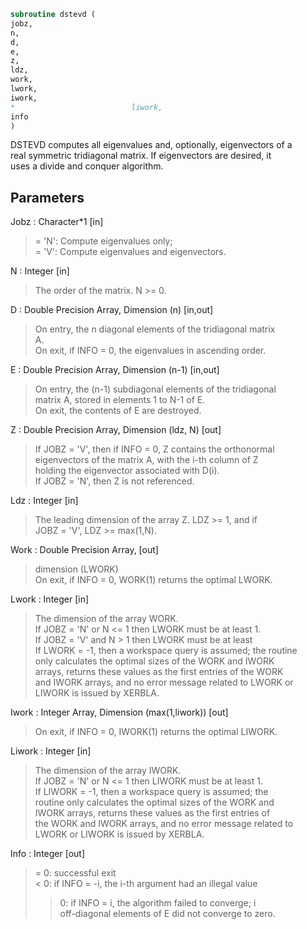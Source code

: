```fortran  
subroutine dstevd (  
jobz,  
n,  
d,  
e,  
z,  
ldz,  
work,  
lwork,  
iwork,  
*                          liwork,  
info  
)  
```  
  
DSTEVD computes all eigenvalues and, optionally, eigenvectors of a  
real symmetric tridiagonal matrix. If eigenvectors are desired, it  
uses a divide and conquer algorithm.  
  
  
## Parameters  
Jobz : Character*1 [in]  
> = 'N':  Compute eigenvalues only;  
> = 'V':  Compute eigenvalues and eigenvectors.  
  
N : Integer [in]  
> The order of the matrix.  N >= 0.  
  
D : Double Precision Array, Dimension (n) [in,out]  
> On entry, the n diagonal elements of the tridiagonal matrix  
> A.  
> On exit, if INFO = 0, the eigenvalues in ascending order.  
  
E : Double Precision Array, Dimension (n-1) [in,out]  
> On entry, the (n-1) subdiagonal elements of the tridiagonal  
> matrix A, stored in elements 1 to N-1 of E.  
> On exit, the contents of E are destroyed.  
  
Z : Double Precision Array, Dimension (ldz, N) [out]  
> If JOBZ = 'V', then if INFO = 0, Z contains the orthonormal  
> eigenvectors of the matrix A, with the i-th column of Z  
> holding the eigenvector associated with D(i).  
> If JOBZ = 'N', then Z is not referenced.  
  
Ldz : Integer [in]  
> The leading dimension of the array Z.  LDZ >= 1, and if  
> JOBZ = 'V', LDZ >= max(1,N).  
  
Work : Double Precision Array, [out]  
> dimension (LWORK)  
> On exit, if INFO = 0, WORK(1) returns the optimal LWORK.  
  
Lwork : Integer [in]  
> The dimension of the array WORK.  
> If JOBZ  = 'N' or N <= 1 then LWORK must be at least 1.  
> If JOBZ  = 'V' and N > 1 then LWORK must be at least  
> If LWORK = -1, then a workspace query is assumed; the routine  
> only calculates the optimal sizes of the WORK and IWORK  
> arrays, returns these values as the first entries of the WORK  
> and IWORK arrays, and no error message related to LWORK or  
> LIWORK is issued by XERBLA.  
  
Iwork : Integer Array, Dimension (max(1,liwork)) [out]  
> On exit, if INFO = 0, IWORK(1) returns the optimal LIWORK.  
  
Liwork : Integer [in]  
> The dimension of the array IWORK.  
> If JOBZ  = 'N' or N <= 1 then LIWORK must be at least 1.  
> If LIWORK = -1, then a workspace query is assumed; the  
> routine only calculates the optimal sizes of the WORK and  
> IWORK arrays, returns these values as the first entries of  
> the WORK and IWORK arrays, and no error message related to  
> LWORK or LIWORK is issued by XERBLA.  
  
Info : Integer [out]  
> = 0:  successful exit  
> < 0:  if INFO = -i, the i-th argument had an illegal value  
> > 0:  if INFO = i, the algorithm failed to converge; i  
> off-diagonal elements of E did not converge to zero.  
  

